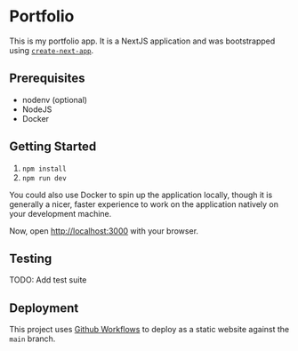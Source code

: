 # Portfolio

This is my portfolio app.
It is a NextJS application and was bootstrapped using [`create-next-app`](https://github.com/vercel/next.js/tree/canary/packages/create-next-app).

## Prerequisites

*   nodenv (optional)
*   NodeJS
*   Docker

## Getting Started

1.  `npm install`
2.  `npm run dev`

You could also use Docker to spin up the application locally, though it is generally a nicer, faster experience to work
on the application natively on your development machine.

Now, open [http://localhost:3000](http://localhost:3000) with your browser.

## Testing

TODO: Add test suite

## Deployment

This project uses [Github Workflows](https://docs.github.com/en/actions/using-workflows) to deploy as a static website
against the `main` branch.
